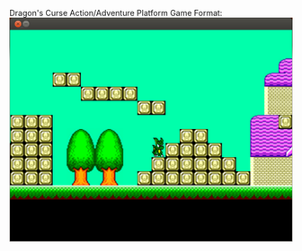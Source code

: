 Dragon's Curse Action/Adventure Platform Game
Format: ![Screenshot01](/share/data/screenshot01.png)
